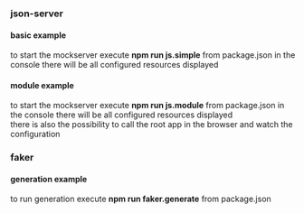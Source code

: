 ### json-server

#### basic example
to start the mockserver execute **npm run js.simple** from package.json
in the console there will be all configured resources displayed

#### module example
to start the mockserver execute **npm run js.module** from package.json
in the console there will be all configured resources displayed \
there is also the possibility to call the root app in the browser 
and watch the configuration


### faker

#### generation example
to run generation execute **npm run faker.generate** from package.json

